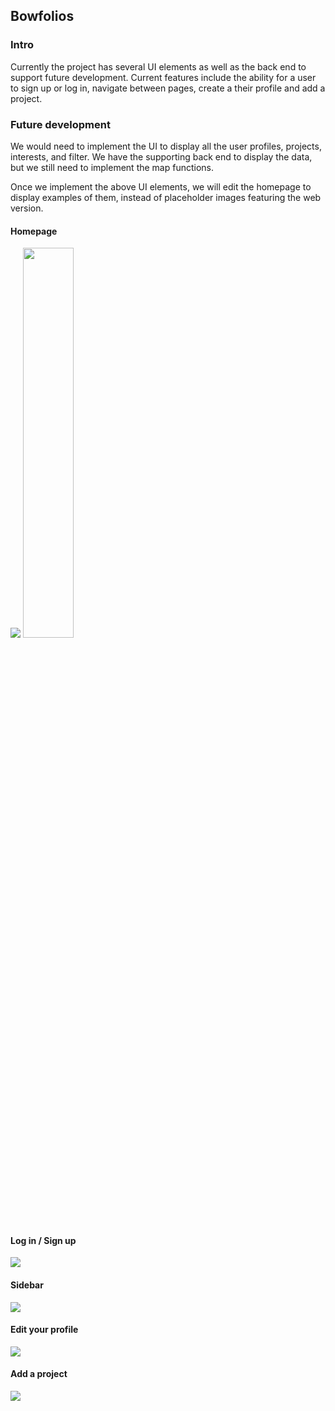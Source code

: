 ## Bowfolios

### Intro

Currently the project has several UI elements as well as the back end to support future development.
Current features include the ability for a user to sign up or log in, navigate between pages, create a their profile and add a project.

### Future development

We would need to implement the UI to display all the user profiles, projects, interests, and filter. We have the supporting back end to display the data, but we still need to implement the map functions.

Once we implement the above UI elements, we will edit the homepage to display examples of them, instead of placeholder images featuring the web version.

#### Homepage

![](pagesImages\homescreen.png)
<img src="pagesImages\homescreen.png" width="40%">

#### Log in / Sign up

![](pagesImages\login.png)

#### Sidebar

![](pagesImages\Sidebar.png)

#### Edit your profile

![](pagesImages\yourprofile.png)

#### Add a project

![](pagesImages\addproject.png)
